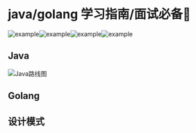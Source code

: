 # java/golang 学习指南/面试必备👏

![example](https://img.shields.io/badge/%E5%85%AC%E4%BC%97%E5%8F%B7-%E6%9E%B6%E6%9E%84%E5%B8%88%E9%B8%A1%E8%9B%8B-green)![example](https://img.shields.io/badge/%E6%8E%98%E9%87%91-%E6%9E%B6%E6%9E%84%E5%B8%88%E9%B8%A1%E8%9B%8B-lightgrey)![example](https://img.shields.io/badge/CSDN-%E6%9E%B6%E6%9E%84%E5%B8%88%E9%B8%A1%E8%9B%8B-red)![example](https://img.shields.io/badge/%E7%9F%A5%E4%B9%8E-%E6%9E%B6%E6%9E%84%E5%B8%88%E9%B8%A1%E8%9B%8B-blue)

## Java

![Java路线图](https://raw.githubusercontent.com/JidanArchitect/File/main/Java%E8%B7%AF%E7%BA%BF%E5%9B%BE.png?token=GHSAT0AAAAAABR62FEWGPCRFWZB4NFRVDYGYQZ4L5Q)

## Golang





## 设计模式